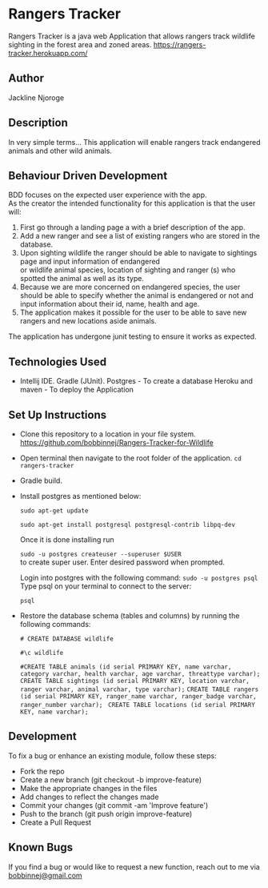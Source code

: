 # Rangers Tracker
Rangers Tracker is a java web Application that allows rangers track wildlife sighting in the forest area and zoned areas. https://rangers-tracker.herokuapp.com/
## Author
Jackline Njoroge

## Description
In very simple terms... This application will enable rangers track endangered animals and other wild animals.
## Behaviour Driven Development
BDD focuses on the expected user experience with the app.
<br>
As the creator the intended functionality for this application is that the user will:
<br>
1. First go through a landing page a with a brief description of the app.
2. Add a new ranger and see a list of existing rangers who are stored in the database.
3. Upon sighting wildlife the ranger should be able to navigate to sightings page and input information of endangered<br>or wildlife animal species, location of sighting and ranger (s) who spotted the animal as well as its type.
4. Because we are more concerned on endangered species, the user should be able to specify whether the animal is endangered or not and input information about their id, name, health and age.
5.  The application makes it possible for the user to be able to save new rangers and new locations aside animals.

The application has undergone junit testing to ensure it works as expected.


## Technologies Used

- Intellij IDE.
  Gradle (JUnit).
  Postgres - To create a database
  Heroku and maven - To deploy the Application

## Set Up Instructions
- Clone this repository to a location in your file system. https://github.com/bobbinnej/Rangers-Tracker-for-Wildlife
- Open terminal then navigate to the root folder of the application. `cd rangers-tracker`
- Gradle build.
- Install postgres as mentioned below:

  ``sudo apt-get update``

  ``sudo apt-get install postgresql postgresql-contrib libpq-dev``

  Once it is done installing run

  ``sudo -u postgres createuser --superuser $USER``  
  to create  super user. Enter  desired password when prompted.
  
  Login into postgres with the following command:
  ``sudo -u postgres psql``
  Type psql on your terminal to connect to the server:

  ``psql``

- Restore the database schema (tables and columns) by running the following commands:

  ``# CREATE DATABASE wildlife``

  ``#\c wildlife``

  ``#CREATE TABLE animals (id serial PRIMARY KEY, name varchar, category varchar, health varchar, age varchar, threattype varchar);``
  `CREATE TABLE sightings (id serial PRIMARY KEY, location varchar, ranger varchar, animal varchar, type varchar);`
  `CREATE TABLE rangers (id serial PRIMARY KEY, ranger_name varchar, ranger_badge varchar, ranger_number varchar);`
 ` CREATE TABLE locations (id serial PRIMARY KEY, name varchar);`
## Development

To fix a bug or enhance an existing module, follow these steps:
- Fork the repo
- Create a new branch (git checkout -b improve-feature)
- Make the appropriate changes in the files
- Add changes to reflect the changes made
- Commit your changes (git commit -am 'Improve feature')
- Push to the branch (git push origin improve-feature)
- Create a Pull Request


## Known Bugs

If you find a bug or would like to request a new function, reach out to me via bobbinnej@gmail.com

